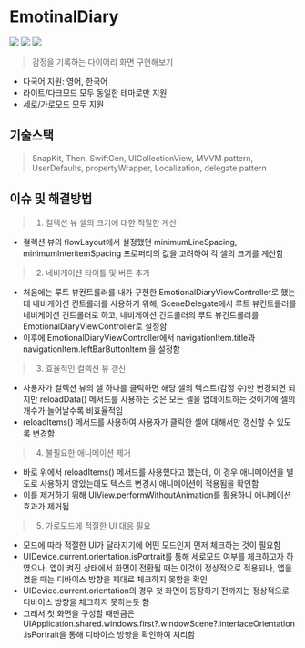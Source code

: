 # EmotinalDiary
<img src ="https://img.shields.io/badge/Swift-5.5-FA7343?logo=swift&logoColor=white"> <img src="https://img.shields.io/badge/Xcode-13.3-1575F9?logo=Xcode&logoColor=white"> <img src="https://img.shields.io/badge/Platforms-iOS_13.0-Green?style=flat-square">
> 감정을 기록하는 다이어리 화면 구현해보기

* 다국어 지원: 영어, 한국어
* 라이트/다크모드 모두 동일한 테마로만 지원
* 세로/가로모드 모두 지원

## 기술스택
> SnapKit, Then, SwiftGen, UICollectionView, MVVM pattern, UserDefaults, propertyWrapper, Localization, delegate pattern

## 이슈 및 해결방법
> 1. 컬렉션 뷰 셀의 크기에 대한 적절한 계산
  - 컬렉션 뷰의 flowLayout에서 설정했던 minimumLineSpacing, minimumInteritemSpacing 프로퍼티의 값을 고려하여 각 셀의 크기를 계산함
> 2. 네비게이션 타이틀 및 버튼 추가
  - 처음에는 루트 뷰컨트롤러를 내가 구현한 EmotionalDiaryViewController로 했는데 네비게이션 컨트롤러를 사용하기 위해,
SceneDelegate에서 루트 뷰컨트롤러를 네비게이션 컨트롤러로 하고, 네비게이션 컨트롤러의 루트 뷰컨트롤러를 EmotionalDiaryViewController로 설정함
  - 이후에 EmotionalDiaryViewController에서 navigationItem.title과 navigationItem.leftBarButtonItem 을 설정함
> 3. 효율적인 컬렉션 뷰 갱신
  - 사용자가 컬렉션 뷰의 셀 하나를 클릭하면 해당 셀의 텍스트(감정 수)만 변경되면 되지만 reloadData() 메서드를 사용하는 것은
모든 셀을 업데이트하는 것이기에 셀의 개수가 늘어날수록 비효율적임
  - reloadItems() 메서드를 사용하여 사용자가 클릭한 셀에 대해서만 갱신할 수 있도록 변경함
> 4. 불필요한 애니메이션 제거
  - 바로 위에서 reloadItems() 메서드를 사용했다고 했는데, 이 경우 애니메이션을 별도로 사용하지 않았는데도 텍스트 변경시 애니메이션이 적용됨을 확인함
  - 이를 제거하기 위해 UIView.performWithoutAnimation를 활용하니 애니메이션 효과가 제거됨
> 5. 가로모드에 적절한 UI 대응 필요
  - 모드에 따라 적절한 UI가 달라지기에 어떤 모드인지 먼저 체크하는 것이 필요함
  - UIDevice.current.orientation.isPortrait를 통해 세로모드 여부를 체크하고자 하였으나,
앱이 켜진 상태에서 화면이 전환될 때는 이것이 정상적으로 적용되나, 앱을 켰을 때는 디바이스 방향을 제대로 체크하지 못함을 확인
  - UIDevice.current.orientation의 경우 첫 화면이 등장하기 전까지는 정상적으로 디바이스 방향을 체크하지 못하는듯 함
  - 그래서 첫 화면을 구성할 때만큼은 UIApplication.shared.windows.first?.windowScene?.interfaceOrientation.isPortrait을 통해 디바이스 방향을 확인하여 처리함
  
